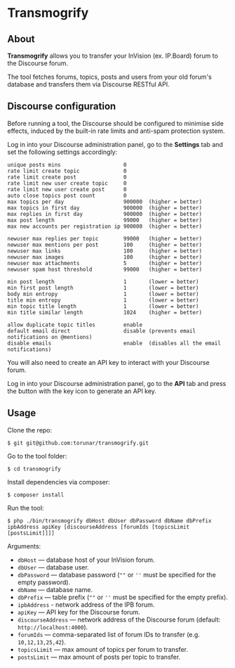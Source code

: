# Transmogrify

## About

**Transmogrify** allows you to transfer your InVision (ex. IP.Board) forum to the Discourse forum.

The tool fetches forums, topics, posts and users from your old forum's database and transfers them via Discourse RESTful API.

## Discourse configuration

Before running a tool, the Discourse should be configured to minimise side effects, induced by the built-in rate limits and anti-spam protection system.

Log in into your Discourse administration panel, go to the **Settings** tab and set the following settings accordingly:

```
unique posts mins                    0
rate limit create topic              0
rate limit create post               0
rate limit new user create topic     0
rate limit new user create post      0
auto close topics post count         0
max topics per day                   900000  (higher = better)
max topics in first day              900000  (higher = better)
max replies in first day             900000  (higher = better)
max post length                      99000   (higher = better)
max new accounts per registration ip 900000  (higher = better)

newuser max replies per topic        99000   (higher = better)
newuser max mentions per post        100     (higher = better)
newuser max links                    100     (higher = better)
newuser max images                   100     (higher = better)
newuser max attachments              5       (higher = better)
newuser spam host threshold          99000   (higher = better)

min post length                      1       (lower = better)
min first post length                1       (lower = better)
body min entropy                     1       (lower = better)
title min entropy                    1       (lower = better)
min topic title length               1       (lower = better)
min title similar length             1024    (higher = better)

allow duplicate topic titles         enable
default email direct                 disable (prevents email notifications on @mentions)
disable emails                       enable  (disables all the email notifications)
```

You will also need to create an API key to interact with your Discourse forum.

Log in into your Discourse administration panel, go to the **API** tab and press the button with the key icon to generate an API key.

## Usage

Clone the repo:
```
$ git git@github.com:torunar/transmogrify.git
```

Go to the tool folder:
```
$ cd transmogrify
```

Install dependencies via composer:
```
$ composer install
```

Run the tool:
```
$ php ./bin/transmogrify dbHost dbUser dbPassword dbName dbPrefix ipbAddress apiKey [discourseAddress [forumIds [topicsLimit [postsLimit]]]]
```

Arguments:

* `dbHost` — database host of your InVision forum.
* `dbUser` — database user.
* `dbPassword` — database password (`""` or `''` must be specified for the empty password).
* `dbName` — database name.
* `dbPrefix` — table prefix (`""` or `''` must be specified for the empty prefix).
* `ipbAddress` - network address of the IPB forum.
* `apiKey` — API key for the Discourse forum.
* `discourseAddress` — network address of the Discourse forum (default: `http://localhost:4000`).
* `forumIds` — comma-separated list of forum IDs to transfer (e.g. `10,12,13,25,42`).
* `topicsLimit` — max amount of topics per forum to transfer.
* `postsLimit` — max amount of posts per topic to transfer.

